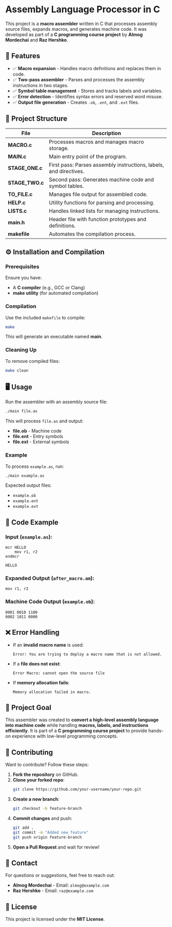 # Assembly Language Processor in C

This project is a **macro assembler** written in C that processes assembly source files, expands macros, and generates machine code. It was developed as part of a **C programming course project** by **Almog Mordechai** and **Raz Hershko**.

## 🚀 Features
- ✅ **Macro expansion** - Handles macro definitions and replaces them in code.
- ✅ **Two-pass assembler** - Parses and processes the assembly instructions in two stages.
- ✅ **Symbol table management** - Stores and tracks labels and variables.
- ✅ **Error detection** - Identifies syntax errors and reserved word misuse.
- ✅ **Output file generation** - Creates `.ob`, `.ent`, and `.ext` files.

## 📁 Project Structure
| File | Description |
|------|------------|
| **MACRO.c** | Processes macros and manages macro storage. |
| **MAIN.c** | Main entry point of the program. |
| **STAGE_ONE.c** | First pass: Parses assembly instructions, labels, and directives. |
| **STAGE_TWO.c** | Second pass: Generates machine code and symbol tables. |
| **TO_FILE.c** | Manages file output for assembled code. |
| **HELP.c** | Utility functions for parsing and processing. |
| **LISTS.c** | Handles linked lists for managing instructions. |
| **main.h** | Header file with function prototypes and definitions. |
| **makefile** | Automates the compilation process. |

## ⚙️ Installation and Compilation
### Prerequisites
Ensure you have:
- A **C compiler** (e.g., GCC or Clang)
- **make utility** (for automated compilation)

### Compilation
Use the included `makefile` to compile:
```sh
make
```
This will generate an executable named **main**.

### Cleaning Up
To remove compiled files:
```sh
make clean
```

## 🖥️ Usage
Run the assembler with an assembly source file:
```sh
./main file.as
```
This will process `file.as` and output:
- **file.ob** - Machine code
- **file.ent** - Entry symbols
- **file.ext** - External symbols

### Example
To process `example.as`, run:
```sh
./main example.as
```
Expected output files:
- `example.ob`
- `example.ent`
- `example.ext`

## 📝 Code Example
### Input (`example.as`):
```assembly
mcr HELLO
    mov r1, r2
endmcr

HELLO
```

### Expanded Output (`after_macro.am`):
```assembly
mov r1, r2
```

### Machine Code Output (`example.ob`):
```
0001 0010 1100
0002 1011 0000
```

## ❌ Error Handling
- If an **invalid macro name** is used:
  ```
  Error: You are trying to deploy a macro name that is not allowed.
  ```
- If a **file does not exist**:
  ```
  Error Macro: cannot open the source file
  ```
- If **memory allocation fails**:
  ```
  Memory allocation failed in macro.
  ```

## 🎯 Project Goal
This assembler was created to **convert a high-level assembly language into machine code** while handling **macros, labels, and instructions efficiently**. It is part of a **C programming course project** to provide hands-on experience with low-level programming concepts.

## 🤝 Contributing
Want to contribute? Follow these steps:
1. **Fork the repository** on GitHub.
2. **Clone your forked repo**:
   ```sh
   git clone https://github.com/your-username/your-repo.git
   ```
3. **Create a new branch**:
   ```sh
   git checkout -b feature-branch
   ```
4. **Commit changes** and push:
   ```sh
   git add .
   git commit -m "Added new feature"
   git push origin feature-branch
   ```
5. **Open a Pull Request** and wait for review!

## 📩 Contact
For questions or suggestions, feel free to reach out:
- **Almog Mordechai** - Email: `almog@example.com`
- **Raz Hershko** - Email: `raz@example.com`

## 📜 License
This project is licensed under the **MIT License**.
